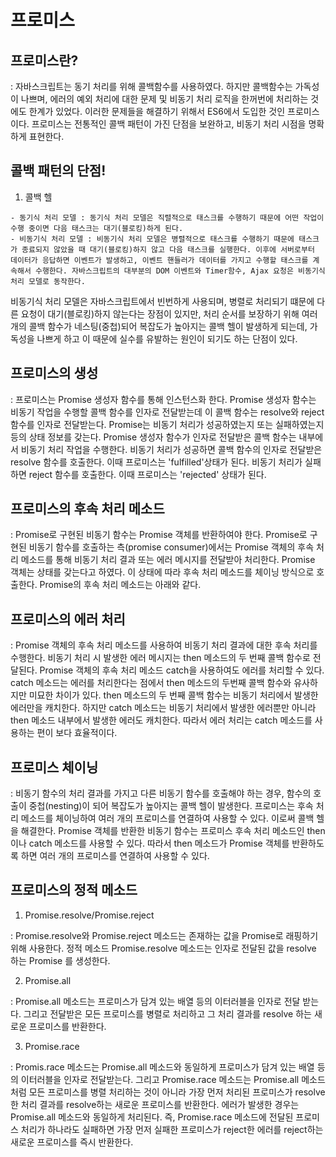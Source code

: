 # 프로미스

## 프로미스란?

: 자바스크립트는 동기 처리를 위해 콜백함수를 사용하였다. 하지만 콜백함수는 가독성이 나쁘며, 에러의 예외 처리에 대한 문제 및 비동기 처리 로직을 한꺼번에 처리하는 것에도 한계가 있었다. 이러한 문제들을 해결하기 위해서 ES6에서 도입한 것인 프로미스이다. 프로미스는 전통적인 콜백 패턴이 가진 단점을 보완하고, 비동기 처리 시점을 명확하게 표현한다.

## 콜백 패턴의 단점!

  1. 콜백 헬

    - 동기식 처리 모델 : 동기식 처리 모델은 직렬적으로 태스크를 수행하기 때문에 어떤 작업이 수행 중이면 다음 태스크는 대기(블로킹)하게 된다.
    - 비동기식 처리 모델 : 비동기식 처리 모델은 병렬적으로 태스크를 수행하기 때문에 태스크가 종료되지 않았을 때 대기(블로킹)하지 않고 다음 태스크를 실행한다. 이후에 서버로부터 데이터가 응답하면 이벤트가 발생하고, 이벤트 핸들러가 데이터를 가지고 수행할 태스크를 계속해서 수행한다. 자바스크립트의 대부분의 DOM 이벤트와 Timer함수, Ajax 요청은 비동기식 처리 모델로 동작한다.
  
  비동기식 처리 모델은 자바스크립트에서 빈번하게 사용되며, 병렬로 처리되기 떄문에 다른 요청이 대기(블로킹)하지 않는다는 장점이 있지만, 처리 순서를 보장하기 위해 여러 개의 콜백 함수가 네스팅(중첩)되어 복잡도가 높아지는 콜백 헬이 발생하게 되는데, 가독성을 나쁘게 하고 이 때문에 실수를 유발하는 원인이 되기도 하는 단점이 있다.


## 프로미스의 생성

: 프로미스는 Promise 생성자 함수를 통해 인스턴스화 한다. Promise 생성자 함수는 비동기 작업을 수행할 콜백 함수를 인자로 전달받는데 이 콜백 함수는 resolve와 reject 함수를 인자로 전달받는다. Promise는 비동기 처리가 성공하였는지 또는 실패하였는지 등의 상태 정보를 갖는다. Promise 생성자 함수가 인자로 전달받은 콜백 함수는 내부에서 비동기 처리 작업을 수행한다. 비동기 처리가 성공하면 콜백 함수의 인자로 전달받은 resolve 함수를 호출한다. 이때 프로미스는 'fulfilled'상태가 된다. 비동기 처리가 실패하면 reject 함수를 호출한다. 이때 프로미스는 'rejected' 상태가 된다.

## 프로미스의 후속 처리 메소드

: Promise로 구현된 비동기 함수는 Promise 객체를 반환하여야 한다. Promise로 구현된 비동기 함수를 호출하는 측(promise consumer)에서는 Promise 객체의 후속 처리 메소드를 통해 비동기 처리 결과 또는 에러 메시지를 전달받아 처리한다. Promise 객체는 상태를 갖는다고 하였다. 이 상태에 따라 후속 처리 메소드를 체이닝 방식으로 호출한다. Promise의 후속 처리 메소드는 아래와 같다.


## 프로미스의 에러 처리

: Promise 객체의 후속 처리 메소드를 사용하여 비동기 처리 결과에 대한 후속 처리를 수행한다. 비동기 처리 시 발생한 에러 메시지는 then 메소드의 두 번째 콜백 함수로 전달된다.  Promise 객체의 후속 처리 메소드 catch을 사용하여도 에러를 처리할 수 있다. catch 메소드는 에러를 처리한다는 점에서 then 메소드의 두번째 콜백 함수와 유사하지만 미묘한 차이가 있다. then 메소드의 두 번째 콜백 함수는 비동기 처리에서 발생한 에러만을 캐치한다. 하지만 catch  메소드는 비동기 처리에서 발생한 에러뿐만 아니라 then 메소드 내부에서 발생한 에러도 캐치한다. 따라서 에러 처리는 catch 메소드를 사용하는 편이 보다 효율적이다.


## 프로미스 체이닝

: 비동기 함수의 처리 결과를 가지고 다른 비동기 함수를 호출해야 하는 경우, 함수의 호출이 중첩(nesting)이 되어 복잡도가 높아지는 콜백 헬이 발생한다. 프로미스는 후속 처리 메소드를 체이닝하여 여러 개의 프로미스를 연결하여 사용할 수 있다. 이로써 콜백 헬을 해결한다. Promise 객체를 반환한 비동기 함수는 프로미스 후속 처리 메소드인 then이나 catch 메소드를 사용할 수 있다. 따라서 then 메소드가 Promise 객체를 반환하도록 하면 여러 개의 프로미스를 연결하여 사용할 수 있다. 


## 프로미스의 정적 메소드

  1. Promise.resolve/Promise.reject

  : Promise.resolve와 Promise.reject 메소드는 존재하는 값을 Promise로 래핑하기 위해 사용한다. 
  정적 메소드 Promise.resolve 메소드는 인자로 전달된 값을 resolve 하는 Promise 를 생성한다.

  2. Promise.all

  : Promise.all 메소드는 프로미스가 담겨 있는 배열 등의 이터러블을 인자로 전달 받는다. 그리고 전달받은 모든 프로미스를 병렬로 처리하고 그 처리 결과를 resolve 하는 새로운 프로미스를 반환한다. 

  3. Promise.race

  : Promis.race 메소드는 Promise.all 메소드와 동일하게 프로미스가 담겨 있는 배열 등의 이터러블을 인자로 전달받는다. 그리고 Promise.race 메소드는 Promise.all 메소드처럼 모든 프로미스를 병렬 처리하는 것이 아니라 가장 먼저 처리된 프로미스가 resolve한 처리 결과를 resolve하는 새로운 프로미스를 반환한다. 에러가 발생한 경우는 Promise.all 메소드와 동일하게 처리된다. 즉, Promise.race 메소드에 전달된 프로미스 처리가 하나라도 실패하면 가장 먼저 실패한 프로미스가 reject한 에러를 reject하는 새로운 프로미스를 즉시 반환한다. 